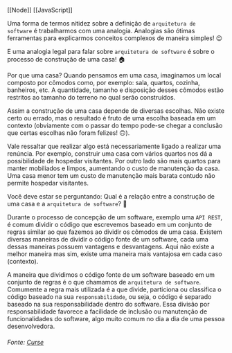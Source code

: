 [[Node]]
[[JavaScript]]

Uma forma de termos nitidez sobre a definição de `arquitetura de software` é trabalharmos com uma analogia. Analogias são ótimas ferramentas para explicarmos conceitos complexos de maneira simples! 😉

E uma analogia legal para falar sobre `arquitetura de software` é sobre o processo de construção de uma casa! 🏠

Por que uma casa? Quando pensamos em uma casa, imaginamos um local composto por cômodos como, por exemplo: sala, quartos, cozinha, banheiros, etc. A quantidade, tamanho e disposição desses cômodos estão restritos ao tamanho do terreno no qual serão construídos.

Assim a construção de uma casa depende de diversas escolhas. Não existe certo ou errado, mas o resultado é fruto de uma escolha baseada em um contexto (obviamente com o passar do tempo pode-se chegar a conclusão que certas escolhas não foram felizes! 🙃).

Vale ressaltar que realizar algo está necessariamente ligado a realizar uma renúncia. Por exemplo, construir uma casa com vários quartos nos dá a possibilidade de hospedar visitantes. Por outro lado são mais quartos para manter mobiliados e limpos, aumentando o custo de manutenção da casa. Uma casa menor tem um custo de manutenção mais barata contudo não permite hospedar visitantes.

Você deve estar se perguntando: Qual é a relação entre a construção de uma casa e a `arquitetura de software`? 🤔

Durante o processo de concepção de um software, exemplo uma `API REST`, é comum dividir o código que escrevemos baseado em um conjunto de regras similar ao que fazemos ao dividir os cômodos de uma casa. Existem diversas maneiras de dividir o código fonte de um software, cada uma dessas maneiras possuem vantagens e desvantagens. Aqui não existe a melhor maneira mas sim, existe uma maneira mais vantajosa em cada caso (contexto).

A maneira que dividimos o código fonte de um software baseado em um conjunto de regras é o que chamamos de `arquitetura de software`. Comumente a regra mais utilizada é a que divide, particiona ou classifica o código baseado na sua `responsabilidade`, ou seja, o código é separado baseado na sua responsabilidade dentro do software. Essa divisão por responsabilidade favorece a facilidade de inclusão ou manutenção de funcionalidades do software, algo muito comum no dia a dia de uma pessoa desenvolvedora.


###### Fonte: [Curse](https://app.betrybe.com/learn/course/5e938f69-6e32-43b3-9685-c936530fd326/module/94d0e996-1827-4fbc-bc24-c99fb592925b/section/d8fc0320-73f1-45d4-9f4f-2b6911b176b1/day/6b5ecd71-9499-4ffe-8776-e91e46f93a08/lesson/da23bf97-b6f4-43c6-832b-228ee9d3679a)
